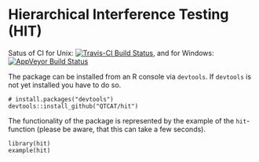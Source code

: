 # Hierarchical Interference Testing (HIT)

Satus of CI for Unix:
[![Travis-CI Build Status](https://travis-ci.org/QTCAT/hit.png?branch=master)](https://travis-ci.org/QTCAT/hit), and for Windows:
[![AppVeyor Build Status](https://ci.appveyor.com/api/projects/status/github/QTCAT/hit?branch=master)](https://ci.appveyor.com/project/QTCAT/hit) 

The package can be installed from an R console via `devtools`. If `devtools` is not yet installed you have to do so.

    # install.packages("devtools")
    devtools::install_github("QTCAT/hit")
    
The functionality of the package is represented by the example of the `hit`-function (please be aware, that this can take a few seconds).

    library(hit)
    example(hit)


